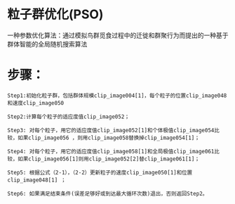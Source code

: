 # 粒子群优化(PSO)
一种参数优化算法：通过模拟鸟群觅食过程中的迁徙和群聚行为而提出的一种基于群体智能的全局随机搜索算法

# 步骤：
    Step1:初始化粒子群，包括群体规模clip_image004[1]，每个粒子的位置clip_image048和速度clip_image050

    Step2:计算每个粒子的适应度值clip_image052；

    Step3: 对每个粒子，用它的适应度值clip_image052[1]和个体极值clip_image054比较，如果clip_image056 ，则用clip_image058替换掉clip_image054[1]；

    Step4: 对每个粒子，用它的适应度值clip_image058[1]和全局极值clip_image061比较，如果clip_image056[1]则用clip_image052[2]替clip_image061[1]；

    Step5: 根据公式（2-1），（2-2）更新粒子的速度clip_image050[1]和位置clip_image048[1] ；

    Step6: 如果满足结束条件(误差足够好或到达最大循环次数)退出，否则返回Step2。




